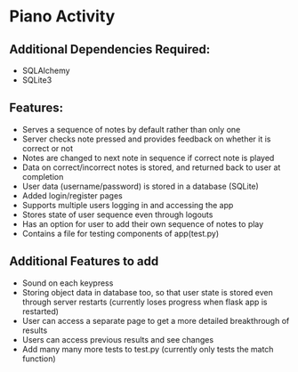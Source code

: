 # Piano Activity

## Additional Dependencies Required:
* SQLAlchemy
* SQLite3

## Features:
* Serves a sequence of notes by default rather than only one
* Server checks note pressed and provides feedback on whether it is correct or not
* Notes are changed to next note in sequence if correct note is played
* Data on correct/incorrect notes is stored, and returned back to user at completion 
* User data (username/password) is stored in a database (SQLite)
* Added login/register pages 
* Supports multiple users logging in and accessing the app
* Stores state of user sequence even through logouts
* Has an option for user to add their own sequence of notes to play
* Contains a file for testing components of app(test.py)

## Additional Features to add
* Sound on each keypress
* Storing object data in database too, so that user state is stored even through server restarts (currently loses progress when flask app is restarted)
* User can access a separate page to get a more detailed breakthrough of results 
* Users can access previous results and see changes 
* Add many many more tests to test.py (currently only tests the match function)
